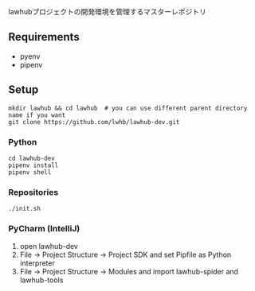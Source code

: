 lawhubプロジェクトの開発環境を管理するマスターレポジトリ

## Requirements
* pyenv
* pipenv

## Setup
```
mkdir lawhub && cd lawhub  # you can use different parent directory name if you want
git clone https://github.com/lwhb/lawhub-dev.git
```

### Python
```
cd lawhub-dev
pipenv install 
pipenv shell
```

### Repositories
```
./init.sh
```

### PyCharm (IntelliJ)
1. open lawhub-dev
1. File -> Project Structure -> Project SDK and set Pipfile as Python interpreter
1. File -> Project Structure -> Modules and import lawhub-spider and lawhub-tools